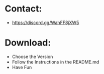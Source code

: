 # Contact:
- https://discord.gg/WahFF8jXW5 
# Download:
- Choose the Version
- Follow the Instructions in the README.md
- Have Fun
